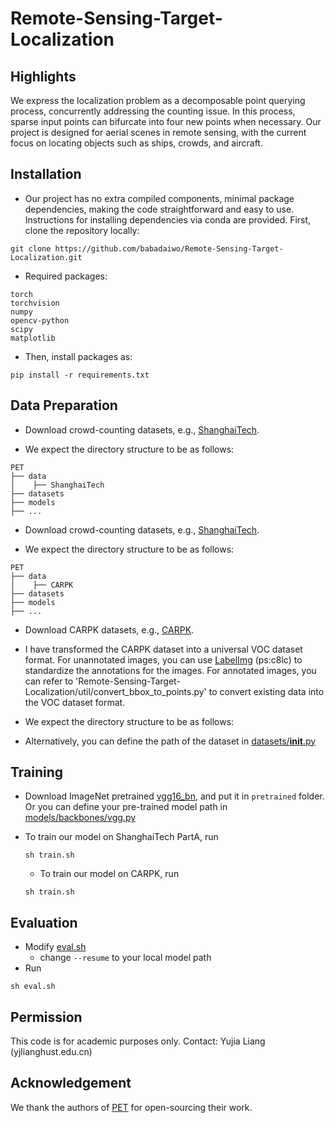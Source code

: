 # Remote-Sensing-Target-Localization


## Highlights


We express the localization problem as a decomposable point querying process, concurrently addressing the counting issue. In this process, sparse input points can bifurcate into four new points when necessary. Our project is designed for aerial scenes in remote sensing, with the current focus on locating objects such as ships, crowds, and aircraft.

  

## Installation

- Our project has no extra compiled components, minimal package dependencies, making the code straightforward and easy to use. Instructions for installing dependencies via conda are provided. First, clone the repository locally:
  
```
git clone https://github.com/babadaiwo/Remote-Sensing-Target-Localization.git
```
- Required packages:
  
```
torch
torchvision
numpy
opencv-python
scipy
matplotlib
```

- Then, install packages as:

```
pip install -r requirements.txt
```


## Data Preparation

- Download crowd-counting datasets, e.g., [ShanghaiTech](https://github.com/desenzhou/ShanghaiTechDataset).
  
- We expect the directory structure to be as follows:
  

```
PET
├── data
│    ├── ShanghaiTech
├── datasets
├── models
├── ...
```

- Download crowd-counting datasets, e.g., [ShanghaiTech](https://github.com/desenzhou/ShanghaiTechDataset).
  
- We expect the directory structure to be as follows:
  

```
PET
├── data
│    ├── CARPK
├── datasets
├── models
├── ...
```


- Download CARPK datasets, e.g., [CARPK](https://github.com/desenzhou/ShanghaiTechDataset).
- I have transformed the CARPK dataset into a universal VOC dataset format. For unannotated images, you can use [LabelImg](https://pan.baidu.com/s/1hB-WxbBhhRDVYOBs7h961w) (ps:c8lc) to standardize the annotations for the images. For annotated images, you can refer to 'Remote-Sensing-Target-Localization/util/convert_bbox_to_points.py' to convert existing data into the VOC dataset format.
  
- We expect the directory structure to be as follows:

- Alternatively, you can define the path of the dataset in [datasets/__init__.py](datasets/__init__.py)


## Training

- Download ImageNet pretrained [vgg16_bn](https://download.pytorch.org/models/vgg16_bn-6c64b313.pth), and put it in ```pretrained``` folder. Or you can define your pre-trained model path in [models/backbones/vgg.py](models/backbones/vgg.py)
  

- To train our model on ShanghaiTech PartA, run
  
  ```
  sh train.sh
  ```

  - To train our model on CARPK, run
  
  ```
  sh train.sh
  ```
  

## Evaluation

- Modify [eval.sh](eval.sh)
  - change ```--resume``` to your local model path
- Run

```
sh eval.sh
```




## Permission

This code is for academic purposes only. Contact: Yujia Liang (yjlianghust.edu.cn)


## Acknowledgement

We thank the authors of [PET](https://github.com/cxliu0/PET) for open-sourcing their work.


